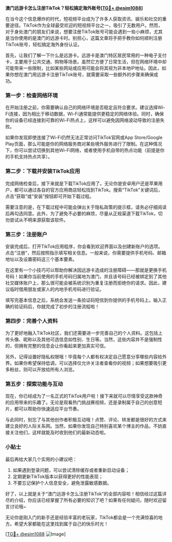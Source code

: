 **澳门远游卡怎么注册TikTok？轻松搞定海外账号[[TG💪+ @esim1088](https://t.me/s/esim1088)]**

在当今这个信息爆炸的时代，短视频平台成为了许多人获取资讯、娱乐和社交的重要途径。TikTok作为全球最受欢迎的短视频平台之一，吸引了无数用户。然而，对于身处澳门的朋友们来说，想要注册TikTok账号可能会遇到一些小麻烦，尤其是当你使用的是澳门的远游卡时。别担心，这篇文章将手把手教你如何顺利注册TikTok账号，轻松搞定海外身份认证。

首先，让我们了解一下什么是远游卡。远游卡是澳门特区居民常用的一种电子支付卡，主要用于公共交通、购物等场景。虽然它方便了日常生活，但在网络环境中却可能带来一些限制，比如某些网站或应用可能会将其视为非本地IP地址。因此，如果你想在澳门用远游卡注册TikTok账号，就需要采取一些额外的步骤来确保成功。

### 第一步：检查网络环境

在开始注册之前，你需要确认自己的网络环境是否稳定且符合要求。建议选择Wi-Fi连接，因为相比于移动数据，Wi-Fi通常能提供更稳定的网络体验。同时，确保你的设备已经连接到可靠的Wi-Fi热点上，这样可以避免因网络波动导致的注册失败。

如果你发现即使连接了Wi-Fi仍然无法正常访问TikTok官网或App Store/Google Play页面，那么可能是你的网络服务商对某些境外服务进行了限制。在这种情况下，你可以尝试切换到其他Wi-Fi网络，或者使用手机自带的热点功能（前提是你的手机支持热点共享）。

### 第二步：下载并安装TikTok应用

完成网络检查后，接下来就是下载TikTok应用了。无论你是安卓用户还是苹果用户，都可以通过各自的官方应用商店轻松找到TikTok。搜索“TikTok”关键词后，点击“获取”或“安装”按钮即可开始下载过程。

需要注意的是，在下载过程中可能会弹出关于隐私政策的提示框，请务必仔细阅读后再勾选同意。此外，为了避免不必要的麻烦，尽量从正规渠道下载TikTok，切勿尝试从不明来源获取该软件。

### 第三步：注册账户

安装完成后，打开TikTok应用程序，你会看到欢迎界面以及创建新账户的选项。点击“注册”，然后按照指示填写相关信息。一般来说，你需要提供手机号码、邮箱地址以及设置密码这三个基本要素。

在这里有一个小技巧可以帮助你解决因远游卡造成的注册障碍——那就是更换手机号码！如果你当前使用的手机号码归属地为澳门，并且该号码已经被绑定到了其他社交媒体账户上，那么很可能会被系统识别为重复注册而拒绝你的请求。因此，建议临时借用朋友或家人的内地手机号码进行验证。

填写完基本信息之后，系统会发送一条验证码短信到你提供的手机号码上。输入正确的验证码后，你就完成了初步的注册流程啦！

### 第四步：完善个人资料

为了更好地融入TikTok社区，我们还需要进一步完善自己的个人资料。这包括上传头像、昵称以及其他可选信息如性别、生日等。当然，这些内容并不是强制性的，但拥有完整的信息会让你看起来更加真实可信。

另外，记得设置好隐私权限哦！毕竟每个人都有权决定自己愿意分享哪些内容给外界。如果你希望保持低调，可以选择仅允许关注者查看你的视频；如果想要吸引更多粉丝，则可以开放给所有人浏览。

### 第五步：探索功能与互动

现在，你已经成为了一名正式的TikTok用户啦！接下来就可以尽情享受这款神奇的应用带来的乐趣了。无论是观看热门挑战赛视频，还是录制属于自己的创意短片，都可以帮助你快速适应平台节奏。

与此同时，别忘了与其他创作者积极互动哦！点赞、评论、转发都是很好的方式来建立良好的人际关系网。当然，如果你发现自己特别喜欢某个博主的作品，不妨直接关注他们，这样就能及时收到他们的最新动态啦。

### 小贴士

最后再给大家几个实用的小建议吧：
1. 如果遇到登录问题，可以尝试清除缓存或者重新启动设备；
2. 定期更新TikTok版本以获得更好的性能表现；
3. 不要忘记保护个人信息安全，避免泄露敏感数据。

好了，以上就是关于“澳门远游卡怎么注册TikTok”的全部内容啦！相信经过这篇详尽的介绍，你应该已经掌握了所有必要的知识了吧？如果有任何疑问，随时欢迎留言讨论哦~

无论你是刚入门的新手还是经验丰富的老玩家，TikTok都会是一个充满惊喜的地方。希望大家都能在这里找到属于自己的快乐时光！

[[TG💪+ @esim1088](https://t.me/s/esim1088) ![Image](https://i.postimg.cc/4NQfJmqS/Snipaste-2025-05-13-00-14-12.png)]